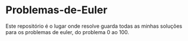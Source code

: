 # Problemas-de-Euler
Este repositório é o lugar onde resolve guarda todas as minhas soluções para os problemas de euler, do problema 0 ao 100.
